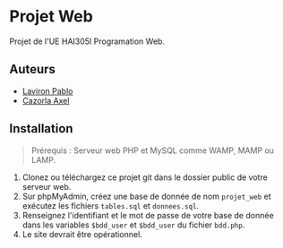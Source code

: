 # Projet Web

Projet de l'UE HAI305I Programation Web.

## Auteurs

- [Laviron Pablo](https://github.com/0lbap)
- [Cazorla Axel](https://github.com/Ethazio)


## Installation

> Prérequis : Serveur web PHP et MySQL comme WAMP, MAMP ou LAMP.

1. Clonez ou téléchargez ce projet git dans le dossier public de votre serveur web.
2. Sur phpMyAdmin, créez une base de donnée de nom `projet_web` et exécutez les fichiers `tables.sql` et `donnees.sql`.
3. Renseignez l'identifiant et le mot de passe de votre base de donnée dans les variables `$bdd_user` et `$bdd_user` du fichier `bdd.php`.
4. Le site devrait être opérationnel.
